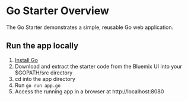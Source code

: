 # Go Starter Overview

The Go Starter demonstrates a simple, reusable Go web application.

## Run the app locally

1. [Install Go][]
2. Download and extract the starter code from the Bluemix UI into your $GOPATH/src directory
3. cd into the app directory
4. Run `go run app.go`
5. Access the running app in a browser at http://localhost:8080

[Install Go]: https://golang.org/doc/install



